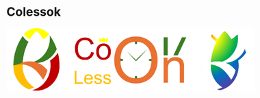 # Colessok

<div style="display: flex; gap: 0px;">
  <img src="logo.png" width="140" />
  <img src="banner2.png" width="300" />
  <img src="logo2.png" width="140" />
</div>
